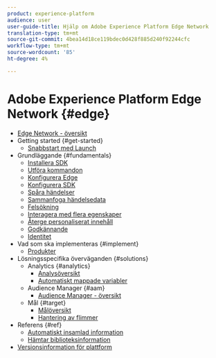 ```yaml
---
product: experience-platform
audience: user
user-guide-title: Hjälp om Adobe Experience Platform Edge Network
translation-type: tm+mt
source-git-commit: 4bea14d18ce119bdec0d428f885d240f92244cfc
workflow-type: tm+mt
source-wordcount: '85'
ht-degree: 4%

---
```



# Adobe Experience Platform Edge Network {#edge}

* [Edge Network - översikt](home.md)
* Getting started {#get-started}
   * [Snabbstart med Launch](getting-started/quick-start-with-launch.md)
* Grundläggande {#fundamentals}
   * [Installera SDK](fundamentals/installing-the-sdk.md)
   * [Utföra kommandon](fundamentals/executing-commands.md)
   * [Konfigurera Edge](fundamentals/edge-configuration.md)
   * [Konfigurera SDK](fundamentals/configuring-the-sdk.md)
   * [Spåra händelser](fundamentals/tracking-events.md)
   * [Sammanfoga händelsedata](fundamentals/merging-event-data.md)
   * [Felsökning](fundamentals/debugging.md)
   * [Interagera med flera egenskaper](fundamentals/interacting-with-multiple-properties.md)
   * [Återge personaliserat innehåll](fundamentals/rendering-personalization-content.md)
   * [Godkännande](fundamentals/supporting-consent.md)
   * [Identitet](fundamentals/identity.md)
* Vad som ska implementeras {#implement}
   * [Produkter](what-to-implement/commerce.md)
* Lösningsspecifika överväganden {#solutions}
   * Analytics {#analytics}
      * [Analysöversikt](solution-specific/analytics/analytics-overview.md)
      * [Automatiskt mappade variabler](solution-specific/analytics/automatically-mapped-vars.md)
   * Audience Manager {#aam}
      * [Audience Manager - översikt](solution-specific/audience-manager/audience-manager-overview.md)
   * Mål {#target}
      * [Målöversikt](solution-specific/target/target-overview.md)
      * [Hantering av flimmer](solution-specific/target/flicker-management.md)
* Referens {#ref}
   * [Automatiskt insamlad information](reference/automatic-information.md)
   * [Hämtar biblioteksinformation](reference/retrieving-library-information.md)
* [Versionsinformation för plattform](https://www.adobe.com/go/platform-release-notes-en)
